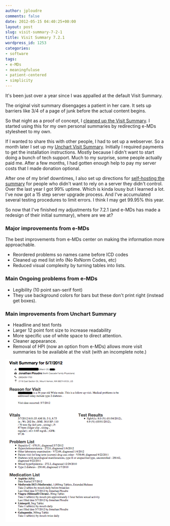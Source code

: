 ```yaml
---
author: jploudre
comments: false
date: 2012-05-15 04:40:25+00:00
layout: post
slug: visit-summary-7-2-1
title: Visit Summary 7.2.1
wordpress_id: 1253
categories:
- software
tags:
- e-MDs
- meaningfuluse
- patient-centered
- simplicity
---
```


It's been just over a year since I was appalled at the default Visit Summary.

The original visit summary disengages a patient in her care. It sets up barriers like 3/4 of a page of junk before the actual content begins.

So that night as a proof of concept, I [cleaned up the Visit Summary](http://unchart.com/2011/visit-summary-cleanup-1-0/). I started using this for my own personal summaries by redirecting e-MDs stylesheet to my own. 

If I wanted to share this with other people, I had to set up a webserver. So a month later I set up my [Unchart Visit Summary](http://unchart.com/unchart-visit-summary/). Initially I required payments to get the installation instructions. Mostly because I didn't want to start doing a bunch of tech support. Much to my surprise, some people actually paid me. After a few months, I had gotten enough help to pay my server costs that I made donation optional.

After one of my brief downtimes, I also set up directions for [self-hosting the summary](http://unchart.com/2011/visit-summary-self-hosting/) for people who didn't want to rely on a server they didn't control. Over the last year I got 99% uptime. Which is kinda lousy but I learned a lot. I've now got a 15 step server upgrade process. And I've accumulated several testing procedures to limit errors. I think I may get 99.95% this year.

So now that I've finished my adjustments for 7.2.1 (and e-MDs has made a redesign of their initial summary), where are we at?

### Major improvements from e-MDs

The best improvements from e-MDs center on making the information more approachable.

* Reordered problems so names came before ICD codes
* Cleaned up med list info (No RxNorm Codes, etc)
* Reduced visual complexity by turning tables into lists.

### Main Ongoing problems from e-MDs

* Legibility (10 point san-serif font)
* They use background colors for bars but these don't print right (instead get boxes).

### Main improvements from Unchart Summary

* Headline and text fonts
* Larger 12 point font size to increase readability
* More specific use of white space to direct attention. 
* Cleaner appearance. 
* Removal of HPI (now an option from e-MDs) allows more visit summaries to be available at the visit (with an incomplete note.)

![](/files/2012/05/Screen-Shot-2012-05-14-at-9.33.56-PM.png)
